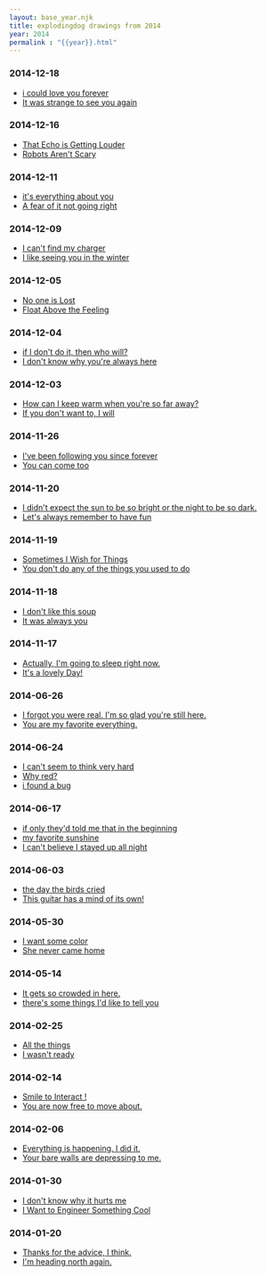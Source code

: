 ```yaml
---
layout: base_year.njk
title: explodingdog drawings from 2014
year: 2014
permalink : "{{year}}.html"
---
```


<div class='day'><h3>2014-12-18</h3><ul><!--49--><li><a href='/title/icouldloveyouforever.html'>i could love you forever</a></li> 
<!--48--><li><a href='/title/itwasstrangetoseeyouagain.html'>It was strange to see you again</a></li> 
</ul></div>
<div class='day'><h3>2014-12-16</h3><ul><!--47--><li><a href='/title/thatechoisgettinglouder.html'>That Echo is Getting Louder</a></li> 
<!--46--><li><a href='/title/robotsarentscary.html'>Robots Aren't Scary</a></li> 
</ul></div>
<div class='day'><h3>2014-12-11</h3><ul><!--45--><li><a href='/title/itseverthingaboutyou.html'>it's everything about you</a></li> 
<!--44--><li><a href='/title/afearofitnotgoingright.html'>A fear of it not going right</a></li> 
</ul></div>
<div class='day'><h3>2014-12-09</h3><ul><!--43--><li><a href='/title/icantfindmycharger.html'>I can't find my charger</a></li> 
<!--42--><li><a href='/title/ilikeseeingyouinthewinter.html'>I like seeing you in the winter </a></li> 
</ul></div>
<div class='day'><h3>2014-12-05</h3><ul><!--41--><li><a href='/title/nooneislost.html'>No one is Lost</a></li> 
<!--40--><li><a href='/title/floatabovethefeeling.html'>Float Above the Feeling</a></li> 
</ul></div>
<div class='day'><h3>2014-12-04</h3><ul><!--39--><li><a href='/title/ifidontdoitthenwhowill.html'>if I don't do it, then who will?</a></li> 
<!--38--><li><a href='/title/idontknowwhyyourealwayshere.html'>I don't know why you're always here</a></li> 
</ul></div>
<div class='day'><h3>2014-12-03</h3><ul><!--37--><li><a href='/title/howcanikeepwarmwhenyouresofaraway.html'>How can I keep warm when you're so far away?</a></li> 
<!--36--><li><a href='/title/ifyoudontwanttoiwill.html'>If you don't want to, I will</a></li> 
</ul></div>
<div class='day'><h3>2014-11-26</h3><ul><!--35--><li><a href='/title/ivebeenfollowingyousinceforever.html'>I've been following you since forever</a></li> 
<!--34--><li><a href='/title/youcancometoo.html'>You can come too</a></li> 
</ul></div>
<div class='day'><h3>2014-11-20</h3><ul><!--33--><li><a href='/title/ididntexpectthesuntobesobrightorthenighttobesodark.html'>I didn't expect the sun to be so bright or the night to be so dark.</a></li> 
<!--32--><li><a href='/title/letsalwaysrembertohavefun.html'>Let's always remember to have fun</a></li> 
</ul></div>
<div class='day'><h3>2014-11-19</h3><ul><!--31--><li><a href='/title/sometimesiwishforthings.html'>Sometimes I Wish for Things</a></li> 
<!--30--><li><a href='/title/youdontdoanyofthethingsyouusedtodo.html'>You don't do any of the things you used to do</a></li> 
</ul></div>
<div class='day'><h3>2014-11-18</h3><ul><!--29--><li><a href='/title/idontlikethissoup.html'>I don't like this soup</a></li> 
<!--28--><li><a href='/title/itwasalwaysyou.html'>It was always you</a></li> 
</ul></div>
<div class='day'><h3>2014-11-17</h3><ul><!--27--><li><a href='/title/actuallyimgoingtosleeprightnow.html'>Actually, I'm going to sleep right now.</a></li> 
<!--26--><li><a href='/title/itsalovelyday.html'>It's a lovely Day!</a></li> 
</ul></div>
<div class='day'><h3>2014-06-26</h3><ul><!--25--><li><a href='/title/iforgotyouwererealimsogladyourestillhere.html'>I forgot you were real. I'm so glad you're still here.</a></li> 
<!--24--><li><a href='/title/youaremyfavoriteeverything.html'>You are my favorite everything.</a></li> 
</ul></div>
<div class='day'><h3>2014-06-24</h3><ul><!--23--><li><a href='/title/icantseemtothinkveryhard.html'>I can't seem to think very hard</a></li> 
<!--22--><li><a href='/title/whyred.html'>Why red?</a></li> 
<!--21--><li><a href='/title/ifoundabug.html'>i found a bug</a></li> 
</ul></div>
<div class='day'><h3>2014-06-17</h3><ul><!--20--><li><a href='/title/ifonlytheyhadtoldmethatinthebeginning.html'>if only they'd told me that in the beginning</a></li> 
<!--19--><li><a href='/title/myfavoritesunshine.html'>my favorite sunshine</a></li> 
<!--18--><li><a href='/title/icantbelieveistayedupallnight.html'>I can't believe I stayed up all night</a></li> 
</ul></div>
<div class='day'><h3>2014-06-03</h3><ul><!--17--><li><a href='/title/thedaythebirdscried.html'>the day the birds cried</a></li> 
<!--16--><li><a href='/title/thisguitarhasamindofitsown.html'>This guitar has a mind of its own!</a></li> 
</ul></div>
<div class='day'><h3>2014-05-30</h3><ul><!--15--><li><a href='/title/iwantsomecolor.html'>I want some color</a></li> 
<!--14--><li><a href='/title/shenevercamehome.html'>She never came home</a></li> 
</ul></div>
<div class='day'><h3>2014-05-14</h3><ul><!--13--><li><a href='/title/itgetssocrowdedinhere.html'>It gets so crowded in here.</a></li> 
<!--12--><li><a href='/title/theressomethingsidliketotellyou.html'>there's some things I'd like to tell you</a></li> 
</ul></div>
<div class='day'><h3>2014-02-25</h3><ul><!--9--><li><a href='/title/allthethings.html'>All the things</a></li> 
<!--10--><li><a href='/title/iwasntready.html'>I wasn't ready</a></li> 
</ul></div>
<div class='day'><h3>2014-02-14</h3><ul><!--8--><li><a href='/title/smiletointeract.html'>Smile to Interact !</a></li> 
<!--7--><li><a href='/title/youarenowfreetomoveabout.html'>You are now free to move about.</a></li> 
</ul></div>
<div class='day'><h3>2014-02-06</h3><ul><!--6--><li><a href='/title/everythingishappeningididit.html'>Everything is happening. I did it.</a></li> 
<!--5--><li><a href='/title/yourbarewallsaredepressingtome.html'>Your bare walls are depressing to me. </a></li> 
</ul></div>
<div class='day'><h3>2014-01-30</h3><ul><!--4--><li><a href='/title/idontknowwhyithurtsme.html'>I don't know why it hurts me</a></li> 
<!--3--><li><a href='/title/iwanttoengineersomethingcool.html'>I Want to Engineer Something Cool</a></li> 
</ul></div>
<div class='day'><h3>2014-01-20</h3><ul><!--2--><li><a href='/title/thanksfortheadviceithink.html'>Thanks for the advice, I think.</a></li> 
<!--1--><li><a href='/title/imheadingnorthagain.html'>I'm heading north again.</a></li> 
</ul></div>
